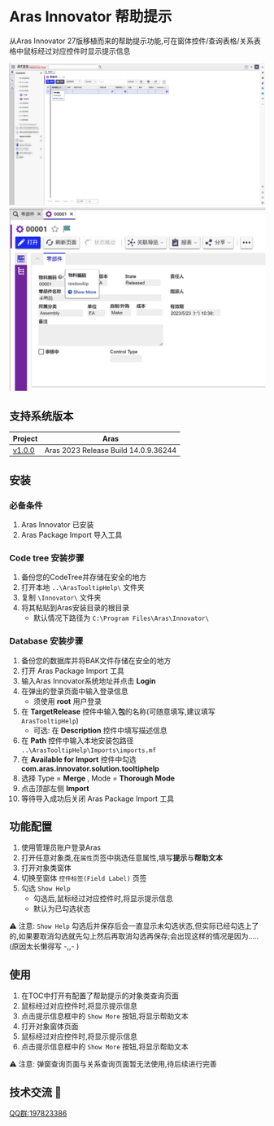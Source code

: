 # Aras Innovator 帮助提示

从Aras Innovator 27版移植而来的帮助提示功能,可在窗体控件/查询表格/关系表格中鼠标经过对应控件时显示提示信息

![screenshot](Screenshots/效果图1.png)
![screenshot](Screenshots/效果图2.png)

## 支持系统版本

Project | Aras
--------|------
[v1.0.0](https://github.com/tengzhuang1/ArasTooltipHelp/releases/tag/v1.0.0) | Aras 2023 Release Build 14.0.9.36244

## 安装

### 必备条件

1. Aras Innovator 已安装
2. Aras Package Import 导入工具

### Code tree 安装步骤

1. 备份您的CodeTree并存储在安全的地方
2. 打开本地 `..\ArasTooltipHelp\` 文件夹
3. 复制 `\Innovator\` 文件夹
4. 将其粘贴到Aras安装目录的根目录
    + 默认情况下路径为 `C:\Program Files\Aras\Innovator\`

### Database 安装步骤

1. 备份您的数据库并将BAK文件存储在安全的地方
2. 打开 Aras Package Import 工具
3. 输入Aras Innovator系统地址并点击 **Login**
4. 在弹出的登录页面中输入登录信息
    * 须使用 **root** 用户登录
5. 在 **TargetRelease** 控件中输入**包**的名称(可随意填写,建议填写 `ArasTooltipHelp`)
    * 可选: 在 **Description** 控件中填写描述信息
6. 在 **Path** 控件中输入本地安装包路径 `..\ArasTooltipHelp\Imports\imports.mf` 
7. 在 **Available for Import** 控件中勾选 **com.aras.innovator.solution.tooltiphelp**
8. 选择 Type = **Merge** , Mode = **Thorough Mode**
9. 点击顶部左侧 **Import**
10. 等待导入成功后关闭 Aras Package Import 工具

## 功能配置
1. 使用管理员账户登录Aras
2. 打开任意对象类,在`属性`页签中挑选任意属性,填写**提示**与**帮助文本**
3. 打开对象类窗体
4. 切换至窗体 `控件标签(Field Label)` 页签
5. 勾选 `Show Help`
    * 勾选后,鼠标经过对应控件时,将显示提示信息
    * 默认为已勾选状态

⚠️ 注意: `Show Help` 勾选后并保存后会一直显示未勾选状态,但实际已经勾选上了的,如果要取消勾选就先勾上然后再取消勾选再保存;会出现这样的情况是因为.....(原因太长懒得写 -,,- )

## 使用
1. 在TOC中打开有配置了帮助提示的对象类查询页面
2. 鼠标经过对应控件时,将显示提示信息
3. 点击提示信息框中的 `Show More` 按钮,将显示帮助文本
4. 打开对象窗体页面
5. 鼠标经过对应控件时,将显示提示信息
6. 点击提示信息框中的 `Show More` 按钮,将显示帮助文本

⚠️ 注意: 弹窗查询页面与关系查询页面暂无法使用,待后续进行完善

## 技术交流 📣
[QQ群:197823386](http://qm.qq.com/cgi-bin/qm/qr?_wv=1027&k=9QBAR-Ra85m9l3GUxCX49rRFPWLs87FG&authKey=kdr98tqLBx2rF5swIO5%2BiKGQRJdLt8DZ5t2sSHY8pWfHhmjAioXEfWJfs4wShNfJ&noverify=0&group_code=197823386)